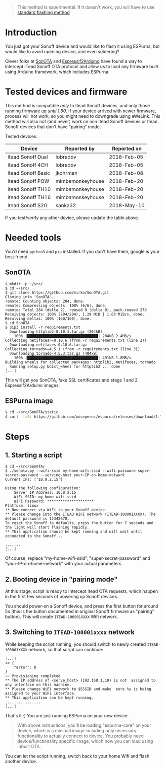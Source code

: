 > This method is experimental. If it doesn't work, you will have to use [standard flashing method](Binaries)

# Introduction 

You just got your Sonoff device and would like to flash it using ESPurna, but would like to avoid opening device, and even soldering?

Clever folks at [SonOTA](https://github.com/mirko/SonOTA) and [Espressif2Arduino](https://github.com/khcnz/Espressif2Arduino) have found a way to intercept iTead Sonoff OTA protocol and allow us to load any firmware built using Arduino framework, which includes ESPurna.
 
# Tested devices and firmware

This method is compatible _only_ to Itead Sonoff devices, and only those running firmware _up until 1.60_. If your device arrived with newer firmware, process will not work, so you might need to downgrade using eWeLink. This method will also not (and never) work on non Itead Sonoff devices or Itead Sonoff devices that don't have "pairing" mode.

Tested devices:

| Device | Reported by | Reported on | 
| --- | --- | --- | 
| Itead Sonoff Dual | lobradov | 2018-Feb-05 |  
| Itead Sonoff 4CH  | lobradov | 2018-Feb-05 | 
| Itead Sonoff Basic | jkohrman | 2018-Feb-08 |
| Itead Sonoff POW | mimbamonkeyhouse | 2018-Feb-20 |
| Itead Sonoff TH10 | mimbamonkeyhouse | 2018-Feb-20 |
| Itead Sonoff TH16 | mimbamonkeyhouse | 2018-Feb-20 |
| Itead Sonoff S20  | sanka32 | 2018-May-10 |

If you test/verify any other device, please update the table above.

# Needed tools 

You'd need `python3` and `pip` installed. If you don't have them, google is your best friend.

## SonOTA 

```console
$ mkdir -p ~/src/
$ cd ~/src/
$ git clone https://github.com/mirko/SonOTA.git
Cloning into 'SonOTA'...
remote: Counting objects: 284, done.
remote: Compressing objects: 100% (6/6), done.
remote: Total 284 (delta 2), reused 0 (delta 0), pack-reused 278
Receiving objects: 100% (284/284), 1.29 MiB | 1.63 MiB/s, done.
Resolving deltas: 100% (160/160), done.
$ cd SonOTA
$ pip3 install -r requirements.txt
  Downloading httplib2-0.10.3.tar.gz (204kB)
    100% |████████████████████████████████| 204kB 2.4MB/s 
Collecting netifaces>=0.10.6 (from -r requirements.txt (line 2))
  Downloading netifaces-0.10.6.tar.gz
Collecting tornado>=4.5.1 (from -r requirements.txt (line 3))
  Downloading tornado-4.5.3.tar.gz (484kB)
    100% |████████████████████████████████| 491kB 1.8MB/s 
Building wheels for collected packages: httplib2, netifaces, tornado
  Running setup.py bdist_wheel for httplib2 ... done
[...]
```
This will get you SonOTA, fake SSL certificates and stage 1 and 2 Espressif2Arduino images. 

## ESPurna image

```bash
$ cd ~/src/SonOTA/static
$ curl -fsSL https://github.com/xoseperez/espurna/releases/download/1.12.3/espurna-1.12.3-espurna-core.bin -o image_arduino.bin
```

# Steps

## 1. Starting a script

```console
$ cd ~/src/SonOTA/
$ ./sonota.py --wifi-ssid my-home-wifi-ssid --wifi-password super-secret-password --serving-host your-IP-on-home-network
Current IPs: ['10.0.2.15']

Using the following configuration:
	Server IP Address: 10.0.2.15
	WiFi SSID: my-home-wifi-ssid
	WiFi Password: *********************
Platform: linux
** Now connect via WiFi to your Sonoff device.
** Please change into the ITEAD WiFi network (ITEAD-100001XXXX). The default password is 12345678.
To reset the Sonoff to defaults, press the button for 7 seconds and the light will start flashing rapidly.
** This application should be kept running and will wait until connected to the Sonoff...

.......
[...]
```

Of course, replace "my-home-wifi-ssid", "super-secret-password" and "your-IP-on-home-network" with your actual parameters.

## 2. Booting device in "pairing mode"

At this stage, script is ready to intercept Itead OTA requests, which happen in the first few seconds of powering up Sonoff devices. 

You should power-on a Sonoff device, and press the first button for around 5s (this is the button documented in original Sonoff firmware as "pairing" button). This will create `ITEAD-100001XXXX` Wifi network.

## 3. Switching to `ITEAD-100001xxxx` network

While keeping the script running, you should switch to newly created `ITEAD-100001XXXX` network, so that script can continue:

```console
[...]
<< {
    "error": 0
}
~~ Provisioning completed
** The IP address of <serve_host> (192.168.1.10) is not  assigned to any interface on this machine.
** Please change WiFi network to $ESSID and make  sure %s is being assigned to your WiFi interface.
** This application can be kept running.
................
[...]
```

That's it :) You are just running ESPurna on your new device. 

> With above instructions, you'll be loading "espurna-core" on your device, which is a minimal image including only necessary functionality to actually connect to device. You probably need device/functionality specific image, which now you can load using inbuilt OTA.

You can let the script running, switch back to your home Wifi and flash another device.

